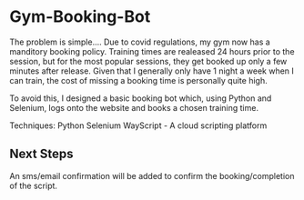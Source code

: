 # Gym-Booking-Bot
The problem is simple.... Due to covid regulations, my gym now has a manditory booking policy. Training times are realeased 24 hours prior to the session, but for the most popular sessions, they get booked up only a few minutes after release. Given that I generally only have 1 night a week when I can train, the cost of missing a booking time is personally quite high.

To avoid this, I designed a basic booking bot which, using Python and Selenium, logs onto the website and books a chosen training time.

Techniques:
Python
Selenium
WayScript - A cloud scripting platform

## Next Steps
An sms/email confirmation will be added to confirm the booking/completion of the script.
